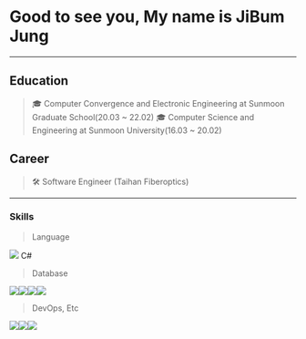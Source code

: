 # Good to see you, My name is JiBum Jung
---
## Education

>🎓 Computer Convergence and Electronic Engineering at Sunmoon Graduate School(20.03 ~ 22.02)
>🎓 Computer Science and Engineering at Sunmoon University(16.03 ~ 20.02)

## Career

> 🛠 Software Engineer (Taihan Fiberoptics)
---

### Skills
> Language

<img src="https://img.shields.io/badge/-python-blue"/>
C#

> Database

<img src="https://img.shields.io/badge/-mysql-red"/><img src="https://img.shields.io/badge/-MsSql-red"/><img src="https://img.shields.io/badge/-Oracle-red"/><img src="https://img.shields.io/badge/-mariaDB-red"/>

> DevOps, Etc

<img src="https://img.shields.io/badge/-Github-green"/><img src="https://img.shields.io/badge/-Docker-green"/><img src="https://img.shields.io/badge/-vscode-green"/>

<!--
**JungJiBum/JungJiBum** is a ✨ _special_ ✨ repository because its `README.md` (this file) appears on your GitHub profile.

Here are some ideas to get you started:

- 🔭 I’m currently working on ...
- 🌱 I’m currently learning ...
- 👯 I’m looking to collaborate on ...
- 🤔 I’m looking for help with ...
- 💬 Ask me about ...
- 📫 How to reach me: ...
- 😄 Pronouns: ...
- ⚡ Fun fact: ...
-->
